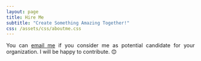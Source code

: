```yaml
---
layout: page
title: Hire Me
subtitle: "Create Something Amazing Together!"
css: /assets/css/aboutme.css
---
```



<div id="hireme-section">
<p class="hire-text" style="text-align: justify;">
    <span class="fa fa-envelope hire-icon"></span>
    You can <a href="mailto:pranays.jagtap@gmail.com?subject=Hey Pranay, I want to hire you.">email me</a> if you consider me as potential candidate for your organization. I will be happy to contribute. 😊
</p>
</div>
